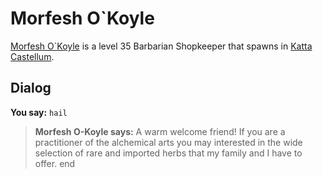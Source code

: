 # Morfesh O\`Koyle



[Morfesh O\`Koyle](/npc/160200) is a level 35 Barbarian Shopkeeper that spawns in [Katta Castellum](/zone/160).



## Dialog

**You say:** `hail`



>**Morfesh O-Koyle says:** A warm welcome friend! If you are a practitioner of the alchemical arts you may interested in the wide selection of rare and imported herbs that my family and I have to offer.
end

